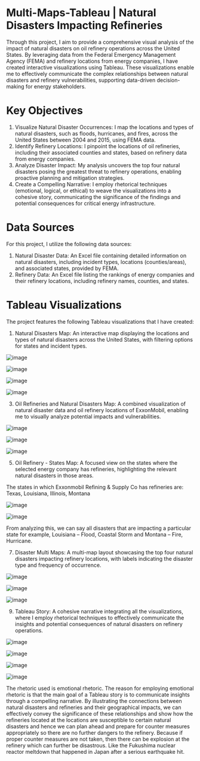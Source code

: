 # Multi-Maps-Tableau | Natural Disasters Impacting Refineries
Through this project, I aim to provide a comprehensive visual analysis of the impact of natural disasters on oil refinery operations across the United States. By leveraging data from the Federal Emergency Management Agency (FEMA) and refinery locations from energy companies, I have created interactive visualizations using Tableau. These visualizations enable me to effectively communicate the complex relationships between natural disasters and refinery vulnerabilities, supporting data-driven decision-making for energy stakeholders.

# Key Objectives

1.	Visualize Natural Disaster Occurrences: I map the locations and types of natural disasters, such as floods, hurricanes, and fires, across the United States between 2004 and 2015, using FEMA data.
2.	Identify Refinery Locations: I pinpoint the locations of oil refineries, including their associated counties and states, based on refinery data from energy companies.
3.	Analyze Disaster Impact: My analysis uncovers the top four natural disasters posing the greatest threat to refinery operations, enabling proactive planning and mitigation strategies.
4.	Create a Compelling Narrative: I employ rhetorical techniques (emotional, logical, or ethical) to weave the visualizations into a cohesive story, communicating the significance of the findings and potential consequences for critical energy infrastructure.

# Data Sources

For this project, I utilize the following data sources:

1.	Natural Disaster Data: An Excel file containing detailed information on natural disasters, including incident types, locations (counties/areas), and associated states, provided by FEMA.
2.	Refinery Data: An Excel file listing the rankings of energy companies and their refinery locations, including refinery names, counties, and states.

# Tableau Visualizations

The project features the following Tableau visualizations that I have created:

1. Natural Disasters Map: An interactive map displaying the locations and types of natural disasters across the United States, with filtering options for states and incident types.

![image](https://github.com/TheArc21/Multi-Maps-Tableau/assets/90914688/c7ad8530-d5db-45ed-9cef-9350810f7078)

![image](https://github.com/TheArc21/Multi-Maps-Tableau/assets/90914688/9c948f51-8a03-4562-b42d-48a3562f62ad)

![image](https://github.com/TheArc21/Multi-Maps-Tableau/assets/90914688/f07e4ac9-1397-4b8f-8734-b56816fc7666)

![image](https://github.com/TheArc21/Multi-Maps-Tableau/assets/90914688/679136f8-70d9-4f29-8041-eeda776cc0c7)


3. Oil Refineries and Natural Disasters Map: A combined visualization of natural disaster data and oil refinery locations of ExxonMobil, enabling me to visually analyze potential impacts and vulnerabilities.

![image](https://github.com/TheArc21/Multi-Maps-Tableau/assets/90914688/35ce35d2-69fc-4d42-a437-8bc3509982cb)

![image](https://github.com/TheArc21/Multi-Maps-Tableau/assets/90914688/d670f0eb-d1f5-47b8-9fad-90deae927d26)

![image](https://github.com/TheArc21/Multi-Maps-Tableau/assets/90914688/ea3fc769-c1e6-43e2-a2ed-e36efb8b551e)

5. Oil Refinery - States Map: A focused view on the states where the selected energy company has refineries, highlighting the relevant natural disasters in those areas.

The states in which Exxonmobil Refining & Supply Co has refineries are:
Texas, Louisiana, Illinois, Montana

![image](https://github.com/TheArc21/Multi-Maps-Tableau/assets/90914688/15501a1d-4f0f-4ca7-8b16-174cb81b8f8c)

![image](https://github.com/TheArc21/Multi-Maps-Tableau/assets/90914688/5f39ba70-f667-4dc7-a899-feb98385ada3)

From analyzing this, we can say all disasters that are impacting a particular state for example, Louisiana – Flood, Coastal Storm and Montana – Fire, Hurricane.

7. Disaster Multi Maps: A multi-map layout showcasing the top four natural disasters impacting refinery locations, with labels indicating the disaster type and frequency of occurrence.

![image](https://github.com/TheArc21/Multi-Maps-Tableau/assets/90914688/8ec4026a-6a4c-4583-b2e6-0d5761dd4e68)

![image](https://github.com/TheArc21/Multi-Maps-Tableau/assets/90914688/fe5ff587-6cb4-4c10-894a-d932eae736db)

![image](https://github.com/TheArc21/Multi-Maps-Tableau/assets/90914688/1bd901aa-c93f-4932-bb7c-bc367e1376dd)


9. Tableau Story: A cohesive narrative integrating all the visualizations, where I employ rhetorical techniques to effectively communicate the insights and potential consequences of natural disasters on refinery operations.

![image](https://github.com/TheArc21/Multi-Maps-Tableau/assets/90914688/e93ff163-d421-4432-ba2c-5df541a2c871)

![image](https://github.com/TheArc21/Multi-Maps-Tableau/assets/90914688/a792314e-3250-403b-bdd9-33979dba62f1)

![image](https://github.com/TheArc21/Multi-Maps-Tableau/assets/90914688/2f2ba052-c952-4d1d-80b7-039f7fe00bc2)

![image](https://github.com/TheArc21/Multi-Maps-Tableau/assets/90914688/cc0ce185-2610-4252-88b4-17dc1f0d3702)

The rhetoric used is emotional rhetoric. The reason for employing emotional rhetoric is that the main goal of a Tableau story is to communicate insights through a compelling narrative. By illustrating the connections between natural disasters and refineries and their geographical impacts, we can effectively convey the significance of these relationships and show how the refineries located at the locations are susceptible to certain natural disasters and hence we can plan ahead and prepare for counter measures appropriately so there are no further dangers to the refinery. Because if proper counter measures are not taken, then there can be explosion at the refinery which can further be disastrous. Like the Fukushima nuclear reactor meltdown that happened in Japan after a serious earthquake hit. 
